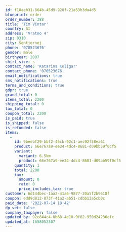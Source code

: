 ```yaml
---
id: f10aeb31-864b-45d9-928f-21a53b3da4d5
blueprint: order
order_number: 388
title: 'Tim Vintar'
country: SI
address: 'Vratno 4'
zip: 8310
city: Šentjernej
phone: '070523676'
gender: male
birthyear: 2007
shirt_size: s
contact_name: 'Katarina Koligar'
contact_phone: '070523676'
email_notifications: true
sms_notifications: true
terms_and_conditions: true
gdpr: true
grand_total: 0
items_total: 2200
shipping_total: 0
tax_total: 0
coupon_total: 2200
is_paid: true
is_shipped: false
is_refunded: false
items:
  -
    id: 9beebf29-bbf2-46cb-92c1-aec92f58ea61
    product: 66e767a9-ee34-4dc4-8681-d09bb59f0cf5
    variant:
      variant: 6.5km
      product: 66e767a9-ee34-4dc4-8681-d09bb59f0cf5
    quantity: 1
    total: 2200
    tax:
      amount: 0
      rate: 0
      price_includes_tax: true
customer: 6d144bec-1aa2-41a6-9877-20a5f2b9618f
coupon: edd9d812-873f-41a2-ab51-cdbb13a5cb0c
paid_date: '2022-07-14 18:42'
dp_vet: false
company_taxpayer: false
updated_by: 92c844c4-0b68-4e10-9f82-950d24236efc
updated_at: 1658052307
---
```

